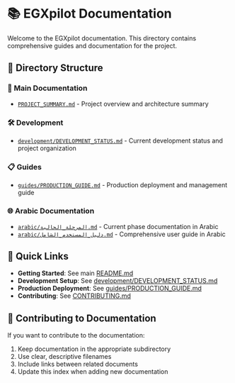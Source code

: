 # 📚 EGXpilot Documentation

Welcome to the EGXpilot documentation. This directory contains comprehensive guides and documentation for the project.

## 📂 Directory Structure

### 📖 Main Documentation
- [`PROJECT_SUMMARY.md`](PROJECT_SUMMARY.md) - Project overview and architecture summary

### 🛠️ Development
- [`development/DEVELOPMENT_STATUS.md`](development/DEVELOPMENT_STATUS.md) - Current development status and project organization

### 📋 Guides
- [`guides/PRODUCTION_GUIDE.md`](guides/PRODUCTION_GUIDE.md) - Production deployment and management guide

### 🌐 Arabic Documentation
- [`arabic/المرحلة_الحالية.md`](arabic/المرحلة_الحالية.md) - Current phase documentation in Arabic
- [`arabic/دليل_المستخدم_الشامل.md`](arabic/دليل_المستخدم_الشامل.md) - Comprehensive user guide in Arabic

## 🚀 Quick Links

- **Getting Started**: See main [README.md](../README.md)
- **Development Setup**: See [development/DEVELOPMENT_STATUS.md](development/DEVELOPMENT_STATUS.md)
- **Production Deployment**: See [guides/PRODUCTION_GUIDE.md](guides/PRODUCTION_GUIDE.md)
- **Contributing**: See [CONTRIBUTING.md](../CONTRIBUTING.md)

## 📝 Contributing to Documentation

If you want to contribute to the documentation:

1. Keep documentation in the appropriate subdirectory
2. Use clear, descriptive filenames
3. Include links between related documents
4. Update this index when adding new documentation
